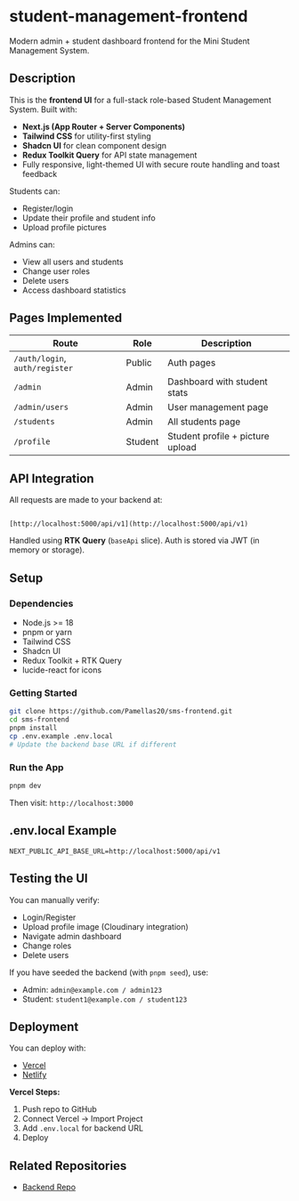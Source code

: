 # student-management-frontend

Modern admin + student dashboard frontend for the Mini Student Management System.

## Description

This is the **frontend UI** for a full-stack role-based Student Management System. Built with:

- **Next.js (App Router + Server Components)**
- **Tailwind CSS** for utility-first styling
- **Shadcn UI** for clean component design
- **Redux Toolkit Query** for API state management
- Fully responsive, light-themed UI with secure route handling and toast feedback

Students can:
- Register/login
- Update their profile and student info
- Upload profile pictures

Admins can:
- View all users and students
- Change user roles
- Delete users
- Access dashboard statistics


## Pages Implemented

| Route                     | Role     | Description                        |
|--------------------------|----------|------------------------------------|
| `/auth/login`, `auth/register`    | Public   | Auth pages                         |
| `/admin`             | Admin    | Dashboard with student stats       |
| `/admin/users`                 | Admin    | User management page               |
| `/students`              | Admin    | All students page                  |
| `/profile`               | Student  | Student profile + picture upload   |


## API Integration

All requests are made to your backend at:

```

[http://localhost:5000/api/v1](http://localhost:5000/api/v1)

````

Handled using **RTK Query** (`baseApi` slice). Auth is stored via JWT (in memory or storage).


## Setup

### Dependencies

- Node.js >= 18
- pnpm or yarn
- Tailwind CSS
- Shadcn UI
- Redux Toolkit + RTK Query
- lucide-react for icons

### Getting Started

```bash
git clone https://github.com/Pamellas20/sms-frontend.git
cd sms-frontend
pnpm install
cp .env.example .env.local
# Update the backend base URL if different
````

### Run the App

```bash
pnpm dev
```

Then visit: `http://localhost:3000`

## .env.local Example

```env
NEXT_PUBLIC_API_BASE_URL=http://localhost:5000/api/v1
```

## Testing the UI

You can manually verify:

* Login/Register
* Upload profile image (Cloudinary integration)
* Navigate admin dashboard
* Change roles
* Delete users

If you have seeded the backend (with `pnpm seed`), use:

* Admin: `admin@example.com / admin123`
* Student: `student1@example.com / student123`



## Deployment

You can deploy with:

* [Vercel](https://vercel.com/)
* [Netlify](https://netlify.com/)

**Vercel Steps:**

1. Push repo to GitHub
2. Connect Vercel → Import Project
3. Add `.env.local` for backend URL
4. Deploy 


## Related Repositories

* [Backend Repo](https://github.com/Pamellas20/sms-backend.git)

